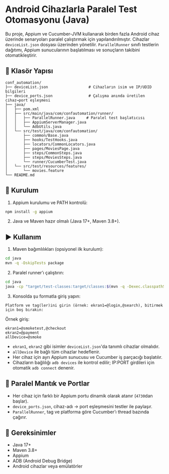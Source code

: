# Android Cihazlarla Paralel Test Otomasyonu (Java)

Bu proje, Appium ve Cucumber-JVM kullanarak birden fazla Android cihaz üzerinde senaryoları paralel çalıştırmak için yapılandırılmıştır. Cihazlar `deviceList.json` dosyası üzerinden yönetilir. `ParallelRunner` sınıfı testlerin dağıtımı, Appium sunucularının başlatılması ve sonuçların takibini otomatikleştirir.

## 📁 Klasör Yapısı

```
conf_automation/
├── deviceList.json                  # Cihazların isim ve IP/UDID bilgileri
├── device_ports.json                # Çalışma anında üretilen cihaz→port eşleşmesi
├── java/
│   ├── pom.xml
│   ├── src/main/java/com/confautomation/runner/
│   │   ├── ParallelRunner.java     # Paralel test başlatıcısı
│   │   ├── AppiumServerManager.java
│   │   └── AdbUtils.java
│   └── src/test/java/com/confautomation/
│       ├── common/Base.java
│       ├── hooks/TestHooks.java
│       ├── locators/CommonLocators.java
│       ├── pages/MoviesPage.java
│       ├── steps/CommonSteps.java
│       ├── steps/MoviesSteps.java
│       └── runner/CucumberTest.java
│   └── src/test/resources/features/
│       └── movies.feature
└── README.md
```

## 🚀 Kurulum

1) Appium kurulumu ve PATH kontrolü:
```bash
npm install -g appium
```
2) Java ve Maven hazır olmalı (Java 17+, Maven 3.8+).

## ▶️ Kullanım

1) Maven bağımlılıkları (opsiyonel ilk kurulum):
```bash
cd java
mvn -q -DskipTests package
```
2) Paralel runner’ı çalıştırın:
```bash
cd java
java -cp "target/test-classes:target/classes:$(mvn -q -Dexec.classpathScope=test -DincludeScope=test -DskipTests -Dexec.executable=echo --non-recursive org.codehaus.mojo:exec-maven-plugin:3.1.0:classpath | tail -n1)" com.confautomation.runner.ParallelRunner
```
3) Konsolda şu formatla giriş yapın:
```
Platform ve tag(ler)ini girin (örnek: ekran1=@login,@search), bitirmek için boş bırakın:
```
Örnek giriş:
```
ekran1=@smoketest,@checkout
ekran2=@payment
allDevice=@smoke
```

- `ekran1`, `ekran2` gibi isimler `deviceList.json`'da tanımlı cihazlar olmalıdır.
- `allDevice` ile bağlı tüm cihazlar hedeflenir.
- Her cihaz için ayrı Appium sunucusu ve Cucumber iş parçacığı başlatılır.
- Cihazların bağlılığı `adb devices` ile kontrol edilir; IP:PORT girdileri için otomatik `adb connect` denenir.

## 🧵 Paralel Mantık ve Portlar

- Her cihaz için farklı bir Appium portu dinamik olarak atanır (`4730`dan başlar).
- `device_ports.json`, cihaz-adı → port eşleşmesini testler ile paylaşır.
- `ParallelRunner`, tag ve platforma göre Cucumber’ı thread bazında çağırır.

## 📌 Gereksinimler

- Java 17+
- Maven 3.8+
- Appium
- ADB (Android Debug Bridge)
- Android cihazlar veya emülatörler
